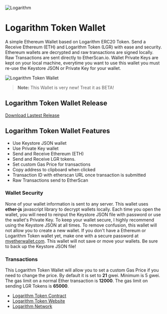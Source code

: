 ![Logarithm](https://image.ibb.co/gwnFao/Logarithm_Logo_Text.png)

# Logarithm Token Wallet
A simple Ethereum Wallet based on Logarithm ERC20 Token. Send a Receive Ethereum (ETH) and Logarithm Token (LGR) with ease and security. Ethereum wallets are decrypted and raw transactions are signed locally. Raw Transactions are sent directly to EtherScan.io. Wallet Private Keys are kept on your local machine, everytime you want to use this wallet you must re-use the Keystore JSON or Private Key for your wallet.

![Logarithm Token Wallet](https://image.ibb.co/ncbbWT/logarithm_wallet_1.png)

> **Note:** This Wallet is very new! Treat it as BETA!

## Logarithm Token Wallet Release
[Download Lastest Release](https://github.com/logarithm-network/logarithm-wallet/releases)

## Logarithm Token Wallet Features
- Use Keystore JSON wallet
- Use Private Key wallet
- Send and Receive Ethereum (ETH)
- Send and Receive LGR tokens.
- Set custom Gas Price for transactions
- Copy address to clipboard when clicked
- Transaction ID with etherscan URL once transaction is submitted
- Raw Transactions send to EtherScan

### Wallet Security
None of your wallet information is sent to any server. This wallet uses **ether-js** javascript library to decrypt wallets locally. Each time you open the wallet, you will need to reinput the Keystore JSON file with password or use the wallet's Private Key. To keep your wallet secure, I highly recommend using the Keystore JSON at all times. To remove confusion, this wallet will not allow you to create a new wallet. If you don't have a Ethereum or Logarithm Token wallet yet, make one with a secure password at [myetherwallet.com](https://www.myetherwallet.com/). This wallet will not save or move your wallets. Be sure to back up the Keystore JSON file!

### Transactions
This Logarithm Token Wallet will allow you to set a custom Gas Price if you need to change the price. By default it is set to **21** gwei. Minimum is 5 gwei. The gas limit on a normal Ether transaction is **12000**. The gas limit on sending LGR Tokens is **65000**.


- [Logarithm Token Contract](https://etherscan.io/token/0x2eb86e8fc520e0f6bb5d9af08f924fe70558ab89)
- [Logarithm Token Website](https://getlogarithm.com)
- [Logarithm Network](https://logarithm.network)
